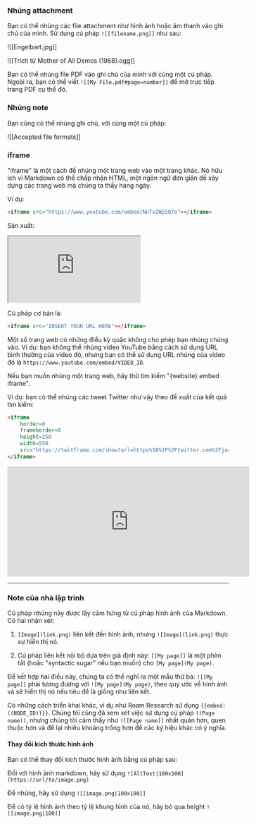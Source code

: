 ### Nhúng attachment

Bạn có thể nhúng các file attachment như hình ảnh hoặc âm thanh vào ghi chú của mình. Sử dụng cú pháp `![[filename.png]]` như sau:

![[Engelbart.jpg]]

![[Trích từ Mother of All Demos (1968).ogg]]

Bạn có thể nhúng file PDF vào ghi chú của mình với cùng một cú pháp. Ngoài ra, bạn có thể viết `![[My File.pdf#page=number]]` để mở trực tiếp trang PDF cụ thể đó.

### Nhúng note

Bạn cũng có thể nhúng ghi chú, với cùng một cú pháp:

![[Accepted file formats]]

### iframe

"iframe" là một cách để nhúng một trang web vào một trang khác. Nó hữu ích vì Markdown có thể chấp nhận HTML, một ngôn ngữ đơn giản để xây dựng các trang web mà chúng ta thấy hàng ngày.

Ví dụ:

```html
<iframe src="https://www.youtube.com/embed/NnTvZWp5Q7o"></iframe>
```

Sản xuất:

<iframe src="https://www.youtube.com/embed/NnTvZWp5Q7o"></iframe>

Cú pháp cơ bản là:

```html
<iframe src="INSERT YOUR URL HERE"></iframe>
```

Một số trang web có những điều kỳ quặc không cho phép bạn nhúng chúng vào. Ví dụ: bạn không thể nhúng video YouTube bằng cách sử dụng URL bình thường của video đó, nhưng bạn có thể sử dụng URL nhúng của video đó là `https://www.youtube.com/embed/VIDEO_ID`.

Nếu bạn muốn nhúng một trang web, hãy thử tìm kiếm "{website} embed iframe".

Ví dụ: bạn có thể nhúng các tweet Twitter như vậy theo đề xuất của kết quả tìm kiếm:

```html
<iframe
	border=0
	frameborder=0
	height=250
	width=550  
	src="https://twitframe.com/show?url=https%3A%2F%2Ftwitter.com%2Fjack%2Fstatus%2F20">
</iframe>
```

<iframe border=0 frameborder=0 height=250 width=550  
 src="https://twitframe.com/show?url=https%3A%2F%2Ftwitter.com%2Fjack%2Fstatus%2F20"></iframe>

---

### Note của nhà lập trình

Cú pháp nhúng này được lấy cảm hứng từ cú pháp hình ảnh của Markdown. Có hai nhận xét:

 1. `[Image](link.png)` liên kết đến hình ảnh, nhưng `![Image](link.png)` thực sự hiển thị nó.

 2. Cú pháp liên kết nội bộ dựa trên giả định này: `[[My page]]` là một phím tắt (hoặc "syntactic sugar" nếu bạn muốn) cho `[My page](My page)`.

Để kết hợp hai điều này, chúng ta có thể nghĩ ra một mẫu thứ ba: `![[My page]]` phải tương đương với `![My page](My page)`, theo quy ước về hình ảnh và sẽ hiển thị nó nếu tiêu đề là giống như liên kết.

Có những cách triển khai khác, ví dụ như Roam Research sử dụng `{{embed: ((NODE_ID))}}`. Chúng tôi cũng đã xem xét việc sử dụng cú pháp `((Page name))`, nhưng chúng tôi cảm thấy như `![[Page name]]` nhất quán hơn, quen thuộc hơn và để lại nhiều khoảng trống hơn để các ký hiệu khác có ý nghĩa.

#### Thay đổi kích thước hình ảnh
Bạn có thể thay đổi kích thước hình ảnh bằng cú pháp sau:

Đối với hình ảnh markdown, hãy sử dụng `![AltText|100x100](https://url/to/image.png)`

Để nhúng, hãy sử dụng `![[image.png|100x100]]`

Để có tỷ lệ hình ảnh theo tỷ lệ khung hình của nó, hãy bỏ qua height `![[image.png|100]]`
